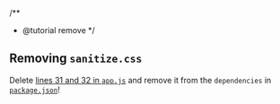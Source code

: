/**
 * @tutorial remove
 */

## Removing `sanitize.css`

Delete [lines 31 and 32 in `app.js`](../../app/app.js#L31-L32) and remove it
from the `dependencies` in [`package.json`](../../package.json)!
